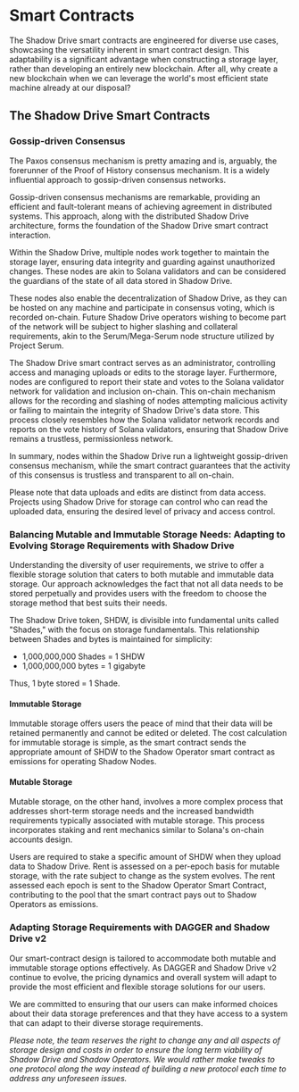 # Smart Contracts

The Shadow Drive smart contracts are engineered for diverse use cases, showcasing the versatility inherent in smart contract design. This adaptability is a significant advantage when constructing a storage layer, rather than developing an entirely new blockchain. After all, why create a new blockchain when we can leverage the world's most efficient state machine already at our disposal?

## The Shadow Drive Smart Contracts

### Gossip-driven Consensus

The Paxos consensus mechanism is pretty amazing and is, arguably, the forerunner of the Proof of History consensus mechanism. It is a widely influential approach to gossip-driven consensus networks.

Gossip-driven consensus mechanisms are remarkable, providing an efficient and fault-tolerant means of achieving agreement in distributed systems. This approach, along with the distributed Shadow Drive architecture, forms the foundation of the Shadow Drive smart contract interaction.

Within the Shadow Drive, multiple nodes work together to maintain the storage layer, ensuring data integrity and guarding against unauthorized changes. These nodes are akin to Solana validators and can be considered the guardians of the state of all data stored in Shadow Drive.

These nodes also enable the decentralization of Shadow Drive, as they can be hosted on any machine and participate in consensus voting, which is recorded on-chain. Future Shadow Drive operators wishing to become part of the network will be subject to higher slashing and collateral requirements, akin to the Serum/Mega-Serum node structure utilized by Project Serum.

The Shadow Drive smart contract serves as an administrator, controlling access and managing uploads or edits to the storage layer. Furthermore, nodes are configured to report their state and votes to the Solana validator network for validation and inclusion on-chain. This on-chain mechanism allows for the recording and slashing of nodes attempting malicious activity or failing to maintain the integrity of Shadow Drive's data store. This process closely resembles how the Solana validator network records and reports on the vote history of Solana validators, ensuring that Shadow Drive remains a trustless, permissionless network.

In summary, nodes within the Shadow Drive run a lightweight gossip-driven consensus mechanism, while the smart contract guarantees that the activity of this consensus is trustless and transparent to all on-chain.

Please note that data uploads and edits are distinct from data access. Projects using Shadow Drive for storage can control who can read the uploaded data, ensuring the desired level of privacy and access control.

### Balancing Mutable and Immutable Storage Needs: Adapting to Evolving Storage Requirements with Shadow Drive

Understanding the diversity of user requirements, we strive to offer a flexible storage solution that caters to both mutable and immutable data storage. Our approach acknowledges the fact that not all data needs to be stored perpetually and provides users with the freedom to choose the storage method that best suits their needs.

The Shadow Drive token, SHDW, is divisible into fundamental units called "Shades," with the focus on storage fundamentals. This relationship between Shades and bytes is maintained for simplicity:

* 1,000,000,000 Shades = 1 SHDW
* 1,000,000,000 bytes = 1 gigabyte

Thus, 1 byte stored = 1 Shade.

#### **Immutable Storage**

Immutable storage offers users the peace of mind that their data will be retained permanently and cannot be edited or deleted. The cost calculation for immutable storage is simple, as the smart contract sends the appropriate amount of SHDW to the Shadow Operator smart contract as emissions for operating Shadow Nodes.

#### **Mutable Storage**

Mutable storage, on the other hand, involves a more complex process that addresses short-term storage needs and the increased bandwidth requirements typically associated with mutable storage. This process incorporates staking and rent mechanics similar to Solana's on-chain accounts design.

Users are required to stake a specific amount of SHDW when they upload data to Shadow Drive. Rent is assessed on a per-epoch basis for mutable storage, with the rate subject to change as the system evolves. The rent assessed each epoch is sent to the Shadow Operator Smart Contract, contributing to the pool that the smart contract pays out to Shadow Operators as emissions.

### **Adapting Storage Requirements with DAGGER and Shadow Drive v2**

Our smart-contract design is tailored to accommodate both mutable and immutable storage options effectively. As DAGGER and Shadow Drive v2 continue to evolve, the pricing dynamics and overall system will adapt to provide the most efficient and flexible storage solutions for our users.

We are committed to ensuring that our users can make informed choices about their data storage preferences and that they have access to a system that can adapt to their diverse storage requirements.

_Please note, the team reserves the right to change any and all aspects of storage design and costs in order to ensure the long term viability of Shadow Drive and Shadow Operators. We would rather make tweaks to one protocol along the way instead of building a new protocol each time to address any unforeseen issues._
